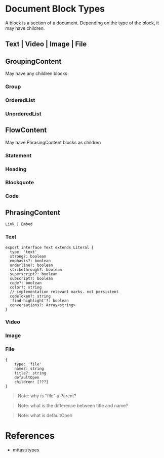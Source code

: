 # Document Block Types

A block is a section of a document. Depending on the type of the block, it may have children.

## Text | Video | Image | File


## GroupingContent

May have any children blocks

### Group

### OrderedList


### UnorderedList

## FlowContent

May have PhrasingContent blocks as children

### Statement
### Heading
### Blockquote
### Code

## PhrasingContent

`Link | Embed`

### Text

```
export interface Text extends Literal {
  type: 'text'
  strong?: boolean
  emphasis?: boolean
  underline?: boolean
  strikethrough?: boolean
  superscript?: boolean
  subscript?: boolean
  code?: boolean
  color?: string
  // implementation relevant marks. not persistent
  codeToken?: string
  'find-highlight'?: boolean
  conversations?: Array<string>
}

```

### Video

### Image

### File

```
{
    type: 'file'
    name?: string
    title?: string
    defaultOpen
    children: [???]
}
```

> Note: why is "file" a Parent?

> Note: what is the difference between title and name?

> Note: what is defaultOpen




# References

- mttast/types

